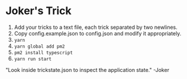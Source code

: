 # Joker's Trick
1. Add your tricks to a text file, each trick separated by two newlines.
2. Copy config.example.json to config.json and modify it appropriately.
2. `yarn`
3. `yarn global add pm2`
4. `pm2 install typescript`
5. `yarn run start`

"Look inside trickstate.json to inspect the application state." -Joker